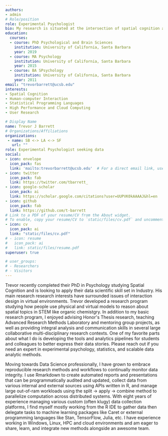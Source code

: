 ```yaml
---
authors:
- admin
# Role/position
role: Experimental Psychologist
bio: My research is situated at the intersection of spatial cognition and human-computer interaction.
education:
  courses:
  - course: PhD Psychological and Brain Sciences
    institution: University of California, Santa Barbara
    year: 2019
  - course: MA Psychology
    institution: University of California, Santa Barbara
    year: 2015
  - course: BA SPsychology
    institution: University of California, Santa Barbara
    year: 2011
email: "trevorbarrett@ucsb.edu"
interests:
- Spatial Cognition
- Human-computer Interaction
- Statistical Programming Languages
- High Performance and Cloud Computing
- User Research

# Display Name
name: Trevor J Barrett
# Organizations/Affiliations
organizations:
 - name: SB <-> LA <-> SF
   url: ""
role: Experimental Psychologist seeking data
social:
- icon: envelope
  icon_pack: fas
  link: 'mailto:trevorbarrett@ucsb.edu'  # For a direct email link, use "mailto:trevorbarrett@ucsb.edu".
- icon: twitter
  icon_pack: fab
  link: https://twitter.com/tbarrett_
- icon: google-scholar
  icon_pack: ai
  link: https://scholar.google.com/citations?user=UUPVK0kAAAAJ&hl=en
- icon: github
  icon_pack: fab
  link: https://github.com/t-barrett
# Link to a PDF of your resume/CV from the About widget.
# To enable, copy your resume/CV to `static/files/cv.pdf` and uncomment the lines below.  
- icon: cv
  icon_pack: ai
  link: "static/files/cv.pdf"
# - icon: resume
#   icon_pack: ai
#   link: static/files/resume.pdf
superuser: true

# user_groups:
# - Researchers
# - Visitors
---
```


Trevor recently completed their PhD in Psychology studying Spatial Cognition and is looking to apply their data scientific skill set in Industry. His main research research interests have surrounded issues of interaction design in virtual environments. Trevor developed a research program studying how people use physical and virtual models to reason about spatial topics in STEM like organic chemistgry. In addition to my basic research program, I enjoyed advising Honor's Thesis research, teaching Advanced Research Methods Laboratory and mentoring group projects, as well as providing integral analysis and communication skills in several large collaborative multi-disciplinary research contexts. One of my favorite parts about what I do is developing the tools and analytics pipelines for students and colleagues to better express their data stories. Please reach out if you need an expert in experimental psychology, statistics, and scalable data analytic methods.

Moving towards Data Science professionally, I have grown to embrace reproducible research methods and workflows to continually monitor data integrity. I use Rmarkdown to create automated reports and presentations that can be programmatically audited and updated, collect data from various internal and external sources using APIs written in R, and manage large out-of-ram workloads using the split -> apply -> combine method to parallelize computation across distributed systems. With eight years of experience managing various custom (often klugy) data collection platforms, I find myself mostly working from the R IDE to gather data then delegate tasks to machine learning packages like Caret or external programming languages like Stan, TensorFlow, Julia, etc. I have experience working in Windows, Linux, HPC and cloud environments and am eager to share, learn, and integrate new methods alongside an awesome team.
